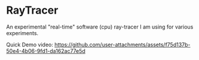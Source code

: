 # RayTracer
An experimental "real-time" software (cpu) ray-tracer I am using for various experiments.

Quick Demo video:
https://github.com/user-attachments/assets/f75d137b-50e4-4b06-9fd1-da162ac77e5d

